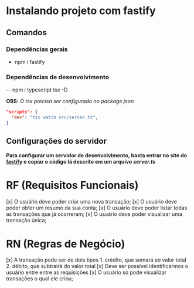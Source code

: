 # Instalando projeto com fastify

## Comandos

### Dependências gerais
- npm i fastify 

### Dependências de desenvolvimento

-- npm i typescript tsx -D

**OBS:** *O tsx precisa ser configurado no package.json*

```json
"scripts": {
  "dev": "tsx watch src/server.ts",
}
```

## Configurações do servidor

**Para configurar um servidor de desenvolvimento, basta entrar no site do [fastify](https://fastify.io) e copiar o código lá descrito em um arquivo *server.ts***


# RF (Requisitos Funcionais)

[x] O usuário deve poder criar uma nova transação;
[x] O usuário deve poder obter um resumo da sua conta;
[x] O usuário deve poder listar todas as transações que já ocorreram;
[x] O usuário deve poder visualizar uma transação única;


# RN (Regras de Negócio)

[x] A transação pode ser de dois tipos
    1. crédito, que somará ao valor total
    2. débito, que subtrairá do valor total
[x] Deve ser possível identificarmos o usuário entre entre as requisições
[x] O usuário só pode visualizar transações o qual ele criou;